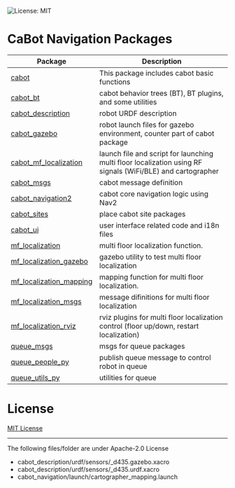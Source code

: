 ![License: MIT](https://img.shields.io/badge/License-MIT-blue.svg)

# CaBot Navigation Packages

|Package|Description|
|---|---|
|[cabot](../cabot)|This package includes cabot basic functions|
|[cabot_bt](../cabot_bt)|cabot behavior trees (BT), BT plugins, and some utilities|
|[cabot_description](../cabot_description)|robot URDF description|
|[cabot_gazebo](../cabot_gazebo)|robot launch files for gazebo environment, counter part of cabot package|
|[cabot_mf_localization](../cabot_mf_localization)|launch file and script for launching multi floor localization using RF signals (WiFi/BLE) and cartographer|
|[cabot_msgs](../cabot_msgs)|cabot message definition|
|[cabot_navigation2](../cabot_navigation2)|cabot core navigation logic using Nav2|
|[cabot_sites](../cabot_sites)|place cabot site packages|
|[cabot_ui](../cabot_ui)|user interface related code and i18n files|
|[mf_localization](../mf_localization)|multi floor localization function.|
|[mf_localization_gazebo](../mf_localization_gazebo)|gazebo utility to test multi floor localization|
|[mf_localization_mapping](../mf_localization_mapping)|mapping function for multi floor localization.|
|[mf_localization_msgs](../mf_localization_msgs)|message difinitions for multi floor localization|
|[mf_localization_rviz](../mf_localization_rviz)|rviz plugins for multi floor localization control (floor up/down, restart localization)|
|[queue_msgs](../queue_msgs)|msgs for queue packages|
|[queue_people_py](../queue_people_py)|publish queue message to control robot in queue|
|[queue_utils_py](../queue_utils_py)|utilities for queue|


# License

[MIT License](LICENSE)


---
The following files/folder are under Apache-2.0 License

- cabot_description/urdf/sensors/_d435.gazebo.xacro
- cabot_description/urdf/sensors/_d435.urdf.xacro
- cabot_navigation/launch/cartographer_mapping.launch
